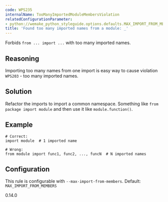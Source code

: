 ```yaml
---
code: WPS235
internalName: TooManyImportedModuleMembersViolation
relatedConfigurationParameter:
- python://wemake_python_styleguide.options.defaults.MAX_IMPORT_FROM_MEMBERS
title: 'Found too many imported names from a module: _'
---
```


Forbids `from ... import ...` with too many imported names.

## Reasoning
Importing too many names from one import is easy way to cause
violation `WPS203` - too many imported names.

## Solution
Refactor the imports to import a common namespace. Something like
`from package import module` and then use it like
`module.function()`.

## Example

    # Correct:
    import module  # 1 imported name
    
    # Wrong:
    from module import func1, func2, ..., funcN  # N imported names

## Configuration
This rule is configurable with `--max-import-from-members`. Default:
`MAX_IMPORT_FROM_MEMBERS`

<div class="versionadded">

0.14.0

</div>